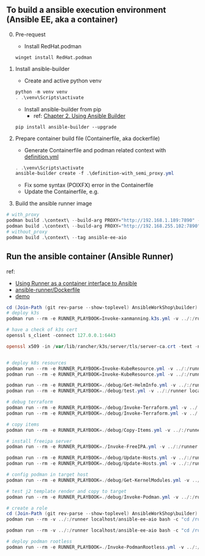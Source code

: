 ## To build a ansible execution environment (Ansible EE, aka a container)
0. Pre-request
   - Install RedHat.podman
    ```
    winget install RedHat.podman
    ```

1. Install ansible-builder
   - Create and active python venv
    ```powershell
    python -m venv venv
    . .\venv\Scripts\activate
    ```
   - Install ansible-builder from pip
     - ref: [Chapter 2. Using Ansible Builder](https://access.redhat.com/documentation/en-us/red_hat_ansible_automation_platform/2.0-ea/html-single/ansible_builder_guide/index)

    ```
    pip install ansible-builder --upgrade
    ```

2. Prepare container build file (Containerfile, aka dockerfile)
   - Generate Containerfile and podman related context with [definition.yml](definition.yml)
   ```powershell
   . .\venv\Scripts\activate
   ansible-builder create -f .\definition-with_semi_proxy.yml 
   ```
   - Fix some syntax (POIXFX) error in the Containerfile
   - Update the Containerfile, e.g.

3. Build the ansible runner image
```powershell
# with_proxy
podman build .\context\ --build-arg PROXY="http://192.168.1.189:7890" --tag ansible-ee-aio
podman build .\context\ --build-arg PROXY="http://192.168.255.102:7890" --tag ansible-ee-aio
# without_proxy
podman build .\context\ --tag ansible-ee-aio
```

## Run the ansible container (Ansible Runner)
ref: 
 - [Using Runner as a container interface to Ansible](https://ansible-runner.readthedocs.io/en/stable/container/)
 - [ansible-runner/Dockerfile](https://github.com/ansible/ansible-runner/blob/devel/Dockerfile)
 - [demo](https://github.com/ansible/ansible-runner/tree/devel/demo)

```powershell
cd (Join-Path (git rev-parse --show-toplevel) AnsibleWorkShop\builder)
# deploy k3s
podman run --rm -e RUNNER_PLAYBOOK=Invoke-xanmanning.k3s.yml -v ../:/runner localhost/ansible-ee-aio ansible-runner run /runner -vv

# have a check of k3s cert
openssl s_client -connect 127.0.0.1:6443

openssl x509 -in /var/lib/rancher/k3s/server/tls/server-ca.crt -text -noout


# deploy k8s resources 
podman run --rm -e RUNNER_PLAYBOOK=Invoke-KubeResource.yml -v ../:/runner localhost/ansible-ee-aio
podman run --rm -e RUNNER_PLAYBOOK=Invoke-KubeResource.yml -v ../:/runner localhost/ansible-ee-aio ansible-runner run /runner -vvvv

podman run --rm -e RUNNER_PLAYBOOK=./debug/Get-HelmInfo.yml -v ../:/runner localhost/ansible-ee-aio
podman run --rm -e RUNNER_PLAYBOOK=./debug/test.yml -v ../:/runner localhost/ansible-ee-aio ansible-runner run /runner -vvvv

# debug terraform
podman run --rm -e RUNNER_PLAYBOOK=./debug/Invoke-Terraform.yml -v ../:/runner -v ../../TerraformWorkShop/:/TerraformWorkShop/ localhost/ansible-ee-k8s ansible-runner run /runner -vvvv
podman run --rm -e RUNNER_PLAYBOOK=./debug/Invoke-Terraform.yml -v ../:/runner localhost/ansible-ee-k8s ansible-runner run /runner -vvvv

# copy items
podman run --rm -e RUNNER_PLAYBOOK=./debug/Copy-Items.yml -v ../:/runner -v ../../TerraformWorkShop/:/TerraformWorkShop/ localhost/ansible-ee-k8s ansible-runner run /runner -vvvv

# install freeipa server
podman run --rm -e RUNNER_PLAYBOOK=./Invoke-FreeIPA.yml -v ../:/runner localhost/ansible-ee-k8s ansible-runner run /runner -vvvv

podman run --rm -e RUNNER_PLAYBOOK=./debug/Update-Hosts.yml -v ../:/runner localhost/ansible-ee-k8s ansible-runner run /runner -vvvv
podman run --rm -e RUNNER_PLAYBOOK=./debug/Update-Hosts.yml -v ../:/runner localhost/ansible-ee-k8s ansible-runner run /runner -vvvv

# config podman in target host
podman run --rm -e RUNNER_PLAYBOOK=./debug/Get-KernelModules.yml -v ../:/runner localhost/ansible-ee-aio ansible-runner run /runner -vv

# test j2 template render and copy to target
podman run --rm -e RUNNER_PLAYBOOK=./debug/Invoke-Podman.yml -v ../:/runner -v ../../KubeWorkShop/:/KubeWorkShop/ localhost/ansible-ee-aio ansible-runner run /runner -vv

# create a role
cd (Join-Path (git rev-parse --show-toplevel) AnsibleWorkShop\builder)
podman run --rm -v ../:/runner localhost/ansible-ee-aio bash -c "cd /runner/roles/ && ansible-galaxy init ansible-podman-rootless"

podman run --rm -v ../:/runner localhost/ansible-ee-aio bash -c "cd /runner/roles/ && ansible --version"

# deploy podman rootless
podman run --rm -e RUNNER_PLAYBOOK=./Invoke-PodmanRootless.yml -v ../:/runner localhost/ansible-ee-aio ansible-runner run /runner -vv
```